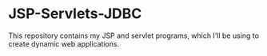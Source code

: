 # JSP-Servlets-JDBC
This repository contains my JSP and servlet programs, which I'll be using to create dynamic web applications.

